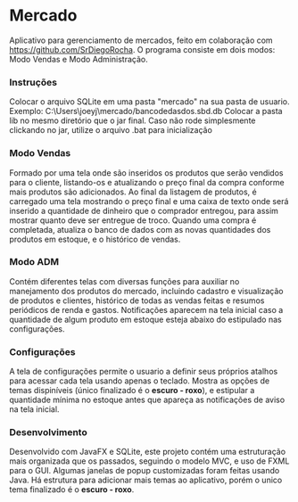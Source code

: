 # Mercado
Aplicativo para gerenciamento de mercados, feito em colaboração com https://github.com/SrDiegoRocha. O programa consiste em dois modos:
Modo Vendas e Modo Administração.

### Instruções
Colocar o arquivo SQLite em uma pasta "mercado" na sua pasta de usuario. Exemplo: C:\Users\joeyj\mercado/bancodedasdos.sbd.db
Colocar a pasta lib no mesmo diretório que o jar final.
Caso não rode simplesmente clickando no jar, utilize o arquivo .bat para inicialização

### Modo Vendas
Formado por uma tela onde são inseridos os produtos que serão vendidos para o cliente, listando-os e atualizando o preço final da compra
conforme mais produtos são adicionados. Ao final da listagem de produtos, é carregado uma tela mostrando o preço final e uma caixa de texto
onde será inserido a quantidade de dinheiro que o comprador entregou, para assim mostrar quanto deve ser entregue de troco. Quando uma
compra é completada, atualiza o banco de dados com as novas quantidades dos produtos em estoque, e o histórico de vendas.

### Modo ADM
Contém diferentes telas com diversas funções para auxiliar no manejamento dos produtos do mercado, incluindo cadastro e visualização de
produtos e clientes, histórico de todas as vendas feitas e resumos periódicos de renda e gastos. Notificações aparecem na tela inicial
caso a quantidade de algum produto em estoque esteja abaixo do estipulado nas configurações.

### Configurações
A tela de configurações permite o usuario a definir seus próprios atalhos para acessar cada tela usando apenas o teclado. Mostra as
opções de temas dispiníveis (único finalizado é o __escuro - roxo__), e estipular a quantidade mínima no estoque antes que apareça
as notificações de aviso na tela inicial.

### Desenvolvimento
Desenvolvido com JavaFX e SQLite, este projeto contém uma estruturação mais organizada que os passados, seguindo o modelo MVC, e uso de
FXML para o GUI. Algumas janelas de popup customizadas foram feitas usando Java. Há estrutura para adicionar mais temas ao aplicativo, 
porém o unico tema finalizado é o __escuro - roxo__.
